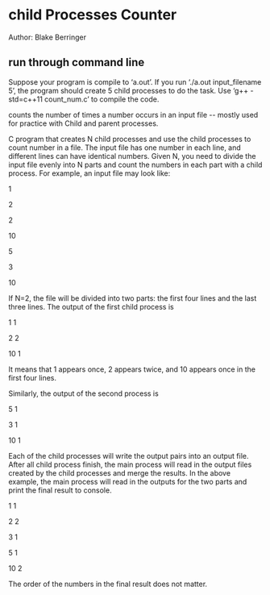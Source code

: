 # child Processes Counter
Author: Blake Berringer

## run through command line 

Suppose your program is compile to ‘a.out’. If you run ‘./a.out input_filename 5’, the program should create 5 child processes to do the task. Use ‘g++ -std=c++11 count_num.c’ to compile the code.


counts the number of times a number occurs in an input file -- mostly used for practice with Child and parent processes.

 C program that creates N child processes and use the child processes to count number in a file. The input file has one number in each line, and different lines can have identical numbers. Given N, you need to divide the input file evenly into N parts and count the numbers in each part with a child process. For example, an input file may look like:
 
1

2

2

10

5

3

10

If N=2, the file will be divided into two parts: the first four lines and the last three lines. The output of the first child process is

1 1

2 2

10 1

 

It means that 1 appears once, 2 appears twice, and 10 appears once in the first four lines.

Similarly, the output of the second process is

5 1

3 1

10 1

 

Each of the child processes will write the output pairs into an output file. After all child process finish, the main process will read in the output files created by the child processes and merge the results. In the above example, the main process will read in the outputs for the two parts and print the final result to console.

1 1

2 2

3 1

5 1

10 2

The order of the numbers in the final result does not matter.
